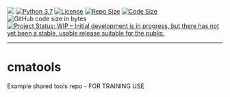 ![](https://github.com/jonathan-winn-geo/cmatools/workflows/cmatools/badge.svg)
[![Python 3.7](https://img.shields.io/badge/python-3.7-blue.svg)](https://www.python.org/downloads/release/python-370/)
[![License](https://img.shields.io/badge/License-BSD%203--Clause-blue.svg)](https://opensource.org/licenses/BSD-3-Clause)
[![Repo Size](https://img.shields.io/github/repo-size/jonathan-wiin-geo/cmatools.svg)](https://github.com/repo-size/jonathan-winn-geo/cmatools) 
[![Code Size](https://img.shields.io/github/languages/code-size/jonathan-winn-geo/cmatools.svg)](https://github.com/languages/code-size/jonathan-winn-geo/cmatools)
![GitHub code size in bytes](https://img.shields.io/github/languages/code-size/jonathan-winn-geo/cmatools)
[![Project Status: WIP – Initial development is in progress, but there has not yet been a stable, usable release suitable for the public.](https://www.repostatus.org/badges/latest/wip.svg)](https://www.repostatus.org/#wip)

---



# cmatools
Example shared tools repo - FOR TRAINING USE
